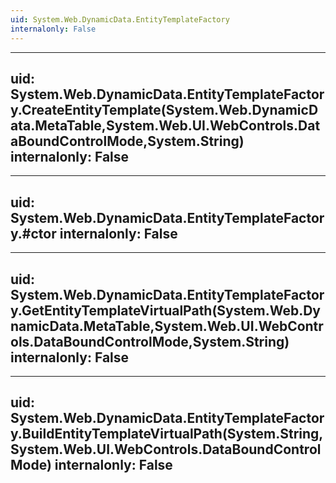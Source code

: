 ```yaml
---
uid: System.Web.DynamicData.EntityTemplateFactory
internalonly: False
---
```


---
uid: System.Web.DynamicData.EntityTemplateFactory.CreateEntityTemplate(System.Web.DynamicData.MetaTable,System.Web.UI.WebControls.DataBoundControlMode,System.String)
internalonly: False
---

---
uid: System.Web.DynamicData.EntityTemplateFactory.#ctor
internalonly: False
---

---
uid: System.Web.DynamicData.EntityTemplateFactory.GetEntityTemplateVirtualPath(System.Web.DynamicData.MetaTable,System.Web.UI.WebControls.DataBoundControlMode,System.String)
internalonly: False
---

---
uid: System.Web.DynamicData.EntityTemplateFactory.BuildEntityTemplateVirtualPath(System.String,System.Web.UI.WebControls.DataBoundControlMode)
internalonly: False
---
